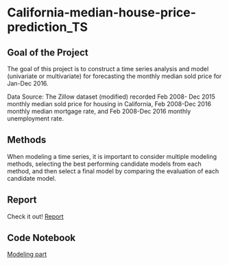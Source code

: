 # California-median-house-price-prediction_TS

## Goal of the Project 
The goal of this project is to construct a time series analysis and model (univariate or multivariate) for forecasting the monthly median sold price for Jan-Dec 2016.

Data Source: The Zillow dataset (modified) recorded Feb 2008- Dec 2015 monthly median sold price for housing in California, Feb 2008-Dec 2016 monthly median mortgage rate, and Feb 2008-Dec 2016 monthly unemployment rate.

## Methods
When modeling a time series, it is important to consider multiple modeling methods, selecting the best performing candidate models from each method, and then select a final model by comparing the evaluation of each candidate model.

## Report
Check it out! [Report](https://github.com/hongjungg666/California-median-house-price-prediction_TS/blob/master/Time%20Series%20Final%20Project%20Report.pdf)

## Code Notebook
[Modeling part](https://github.com/hongjungg666/California-median-house-price-prediction_TS/blob/master/House_Prediction.ipynb)
